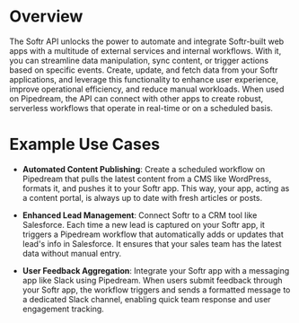 # Overview

The Softr API unlocks the power to automate and integrate Softr-built web apps with a multitude of external services and internal workflows. With it, you can streamline data manipulation, sync content, or trigger actions based on specific events. Create, update, and fetch data from your Softr applications, and leverage this functionality to enhance user experience, improve operational efficiency, and reduce manual workloads. When used on Pipedream, the API can connect with other apps to create robust, serverless workflows that operate in real-time or on a scheduled basis.

# Example Use Cases

- **Automated Content Publishing**: Create a scheduled workflow on Pipedream that pulls the latest content from a CMS like WordPress, formats it, and pushes it to your Softr app. This way, your app, acting as a content portal, is always up to date with fresh articles or posts.

- **Enhanced Lead Management**: Connect Softr to a CRM tool like Salesforce. Each time a new lead is captured on your Softr app, it triggers a Pipedream workflow that automatically adds or updates that lead's info in Salesforce. It ensures that your sales team has the latest data without manual entry.

- **User Feedback Aggregation**: Integrate your Softr app with a messaging app like Slack using Pipedream. When users submit feedback through your Softr app, the workflow triggers and sends a formatted message to a dedicated Slack channel, enabling quick team response and user engagement tracking.
